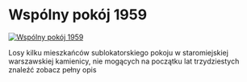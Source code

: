 Wspólny pokój 1959 
=============
[![Wspólny pokój 1959 ](http://vidos.pl/images/player.gif)](http://vidos.pl/wspolny-pokoj-1959)

 Losy kilku mieszkańców sublokatorskiego pokoju w staromiejskiej warszawskiej kamienicy, nie mogących na początku lat trzydziestych znaleźć zobacz pełny opis
